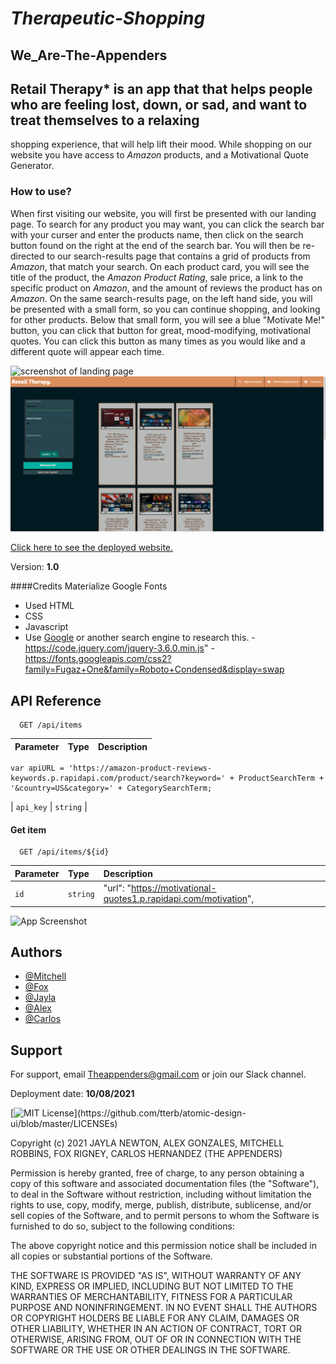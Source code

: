 
# *Therapeutic-Shopping*

## **We_Are-The-Appenders**

## Retail Therapy* is an app that that helps people who are feeling lost, down, or sad, and want to treat themselves to a relaxing 
shopping experience, that will help lift their mood. While shopping on our website you have access to *Amazon* products, and a
Motivational Quote Generator. 

### How to use?
When first visiting our website, you will first be presented with our landing page. To search for any product you may want, you can click 
the search bar with your curser and enter the products name, then click on the search button found on the right at the end of the search 
bar. You will then be re-directed to our search-results page that contains a grid of products from *Amazon*, that match your search.
On each product card, you will see the title of the product, the *Amazon Product Rating*, sale price, a link to the specific product on 
*Amazon*, and the amount of reviews the product has on *Amazon*. On the same search-results page, on the left hand side, you will be 
presented with a small form, so you can continue shopping, and looking for other products. Below that small form, you will see a blue 
"Motivate Me!" button, you can click that button for great, mood-modifying, motivational quotes. You can click this button as many times as you 
would like and a different quote will appear each time.

![screenshot of landing page](./assets/screen-shot-2021)
![screenshot of results page](./assets/screen-shot-resultspage.png)

[Click here to see the deployed website.](https://vookmirvookmir.github.io/Project1-TheAppenders/)

Version:
**1.0**

####Credits
Materialize
Google Fonts

- Used HTML
- CSS 
- Javascript
- Use [Google](https://www.google.com) or another search engine to research this.
-https://code.jquery.com/jquery-3.6.0.min.js"
-https://fonts.googleapis.com/css2?family=Fugaz+One&family=Roboto+Condensed&display=swap
  
## API Reference


```http
  GET /api/items
```

| Parameter | Type     | Description                |
| :-------- | :------- | :------------------------- |
    var apiURL = 'https://amazon-product-reviews-keywords.p.rapidapi.com/product/search?keyword=' + ProductSearchTerm + '&country=US&category=' + CategorySearchTerm;
| `api_key` | `string` |  

#### Get item

```http
  GET /api/items/${id}
```

| Parameter | Type     | Description                       |
| :-------- | :------- | :-------------------------------- |
| `id`      | `string` | "url": "https://motivational-quotes1.p.rapidapi.com/motivation",

![App Screenshot](https://via.placeholder.com/468x300?text=App+Screenshot+Here)
  
## Authors

- [@Mitchell ](https://github.com/VookmirVookmir/Project1-TheAppenders)
- [@Fox ](https://github.com/VookmirVookmir/Project1-TheAppenders)
- [@Jayla](https://github.com/VookmirVookmir/Project1-TheAppenders)
- [@Alex](https://github.com/VookmirVookmir/Project1-TheAppenders)
- [@Carlos](https://github.com/VookmirVookmir/Project1-TheAppenders)
## Support


For support, email Theappenders@gmail.com or join our Slack channel.

Deployment date:
**10/08/2021**

[![MIT License](https://img.shields.io/apm/l/atomic-design-ui.svg?)](https://github.com/tterb/atomic-design-ui/blob/master/LICENSEs)

Copyright (c) 2021 JAYLA NEWTON, ALEX GONZALES, MITCHELL ROBBINS, FOX RIGNEY, CARLOS HERNANDEZ (THE APPENDERS)

Permission is hereby granted, free of charge, to any person obtaining a copy of this software and associated documentation files
 (the "Software"), to deal in the Software without restriction, including without limitation the rights to use, copy, modify, merge,
 publish, distribute, sublicense, and/or sell copies of the Software, and to permit persons to whom the Software is furnished to do so,
 subject to the following conditions:

The above copyright notice and this permission notice shall be included in all copies or substantial portions of the Software.

THE SOFTWARE IS PROVIDED "AS IS", WITHOUT WARRANTY OF ANY KIND, EXPRESS OR IMPLIED, INCLUDING BUT NOT LIMITED TO THE WARRANTIES OF 
MERCHANTABILITY, FITNESS FOR A PARTICULAR PURPOSE AND NONINFRINGEMENT. IN NO EVENT SHALL THE AUTHORS OR COPYRIGHT HOLDERS BE LIABLE 
FOR ANY CLAIM, DAMAGES OR OTHER LIABILITY, WHETHER IN AN ACTION OF CONTRACT, TORT OR OTHERWISE, ARISING FROM, OUT OF OR IN CONNECTION 
WITH THE SOFTWARE OR THE USE OR OTHER DEALINGS IN THE SOFTWARE.
  



